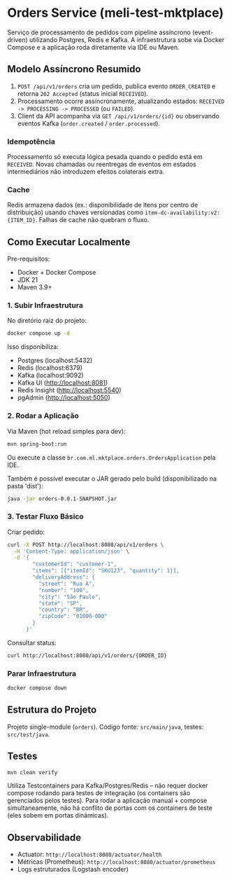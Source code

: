 # Orders Service (meli-test-mktplace)

Serviço de processamento de pedidos com pipeline assíncrono (event-driven) utilizando Postgres, Redis e Kafka. A infraestrutura sobe via Docker Compose e a aplicação roda diretamente via IDE ou Maven.

## Modelo Assíncrono Resumido

1. `POST /api/v1/orders` cria um pedido, publica evento `ORDER_CREATED` e retorna `202 Accepted` (status inicial `RECEIVED`).
2. Processamento ocorre assíncronamente, atualizando estados: `RECEIVED -> PROCESSING -> PROCESSED` (ou `FAILED`).
3. Client da API acompanha via `GET /api/v1/orders/{id}` ou observando eventos Kafka (`order.created` / `order.processed`).

### Idempotência

Processamento só executa lógica pesada quando o pedido está em `RECEIVED`. Novas chamadas ou reentregas de eventos em estados intermediários não introduzem efeitos colaterais extra.

### Cache

Redis armazena dados (ex.: disponibilidade de itens por centro de distribuição) usando chaves versionadas como `item-dc-availability:v2:{ITEM_ID}`. Falhas de cache não quebram o fluxo.

## Como Executar Localmente

Pre-requisitos:

- Docker + Docker Compose
- JDK 21
- Maven 3.9+

### 1. Subir Infraestrutura

No diretório raiz do projeto:

```bash
docker compose up -d
```

Isso disponibiliza:

- Postgres (localhost:5432)
- Redis (localhost:6379)
- Kafka (localhost:9092)
- Kafka UI ([http://localhost:8081](http://localhost:8081))
- Redis Insight ([http://localhost:5540](http://localhost:5540))
- pgAdmin ([http://localhost:5050](http://localhost:5050))

### 2. Rodar a Aplicação

Via Maven (hot reload simples para dev):

```bash
mvn spring-boot:run
```

Ou execute a classe `br.com.ml.mktplace.orders.OrdersApplication` pela IDE.

Também é possível executar o JAR gerado pelo build (disponibilizado na pasta 'dist'):

```bash
java -jar orders-0.0.1-SNAPSHOT.jar
```

### 3. Testar Fluxo Básico

Criar pedido:

```bash
curl -X POST http://localhost:8080/api/v1/orders \
  -H 'Content-Type: application/json' \
  -d '{
        "customerId": "customer-1",
        "items": [{"itemId": "SKU123", "quantity": 1}],
        "deliveryAddress": {
          "street": "Rua A",
          "number": "100",
          "city": "São Paulo",
          "state": "SP",
          "country": "BR",
          "zipCode": "01000-000"
        }
      }'
```

Consultar status:

```bash
curl http://localhost:8080/api/v1/orders/{ORDER_ID}
```

### Parar Infraestrutura

```bash
docker compose down
```

## Estrutura do Projeto

Projeto single-module (`orders`). Código fonte: `src/main/java`, testes: `src/test/java`.

## Testes

```bash
mvn clean verify
```

Utiliza Testcontainers para Kafka/Postgres/Redis – não requer docker compose rodando para testes de integração (os containers são gerenciados pelos testes). Para rodar a aplicação manual + compose simultaneamente, não há conflito de portas com os containers de teste (eles sobem em portas dinâmicas).

## Observabilidade

- Actuator: `http://localhost:8080/actuator/health`
- Métricas (Prometheus): `http://localhost:8080/actuator/prometheus`
- Logs estruturados (Logstash encoder)
